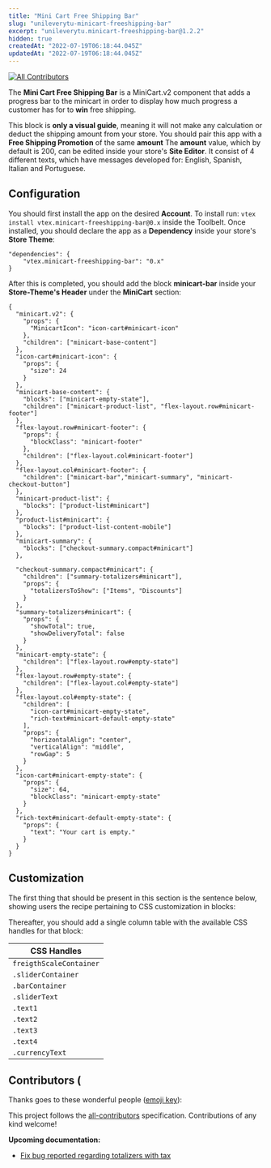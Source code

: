 ```yaml
---
title: "Mini Cart Free Shipping Bar"
slug: "unileverytu-minicart-freeshipping-bar"
excerpt: "unileverytu.minicart-freeshipping-bar@1.2.2"
hidden: true
createdAt: "2022-07-19T06:18:44.045Z"
updatedAt: "2022-07-19T06:18:44.045Z"
---
```

<!-- ALL-CONTRIBUTORS-BADGE:START - Do not remove or modify this section -->
[![All Contributors](https://img.shields.io/badge/all_contributors-0-orange.svg?style=flat-square)](#contributors-)
<!-- ALL-CONTRIBUTORS-BADGE:END -->

The **Mini Cart Free Shipping Bar** is a MiniCart.v2 component that adds a progress bar to the minicart in order to display how much progress a customer has for to **win** free shipping. 

This block is **only a visual guide**, meaning it will not make any calculation or deduct the shipping amount from your store. You should pair this app with a **Free Shipping Promotion** of the same **amount**
The **amount** value, which by default is 200, can be edited inside your store's **Site Editor**. 
It consist of 4 different texts, which have messages developed for: English, Spanish, Italian and Portuguese. 

## Configuration
You should first install the app on the desired **Account**. To install run: `vtex install vtex.minicart-freeshipping-bar@0.x` inside the Toolbelt. 
Once installed, you should declare the app as a **Dependency** inside your store's **Store Theme**:
```
"dependencies": { 
    "vtex.minicart-freeshipping-bar": "0.x"
}
```

After this is completed, you should add the block **minicart-bar** inside your **Store-Theme's Header** under the **MiniCart** section:
```
{
  "minicart.v2": {
    "props": {
      "MinicartIcon": "icon-cart#minicart-icon"
    },
    "children": ["minicart-base-content"]
  },
  "icon-cart#minicart-icon": {
    "props": {
      "size": 24
    }
  },
  "minicart-base-content": {
    "blocks": ["minicart-empty-state"],
    "children": ["minicart-product-list", "flex-layout.row#minicart-footer"]
  },
  "flex-layout.row#minicart-footer": {
    "props": {
      "blockClass": "minicart-footer"
    },
    "children": ["flex-layout.col#minicart-footer"]
  },
  "flex-layout.col#minicart-footer": {
    "children": ["minicart-bar","minicart-summary", "minicart-checkout-button"]
  },
  "minicart-product-list": {
    "blocks": ["product-list#minicart"]
  },
  "product-list#minicart": {
    "blocks": ["product-list-content-mobile"]
  },
  "minicart-summary": {
    "blocks": ["checkout-summary.compact#minicart"]
  },

  "checkout-summary.compact#minicart": {
    "children": ["summary-totalizers#minicart"],
    "props": {
      "totalizersToShow": ["Items", "Discounts"]
    }
  },
  "summary-totalizers#minicart": {
    "props": {
      "showTotal": true,
      "showDeliveryTotal": false
    }
  },
  "minicart-empty-state": {
    "children": ["flex-layout.row#empty-state"]
  },
  "flex-layout.row#empty-state": {
    "children": ["flex-layout.col#empty-state"]
  },
  "flex-layout.col#empty-state": {
    "children": [
      "icon-cart#minicart-empty-state",
      "rich-text#minicart-default-empty-state"
    ],
    "props": {
      "horizontalAlign": "center",
      "verticalAlign": "middle",
      "rowGap": 5
    }
  },
  "icon-cart#minicart-empty-state": {
    "props": {
      "size": 64,
      "blockClass": "minicart-empty-state"
    }
  },
  "rich-text#minicart-default-empty-state": {
    "props": {
      "text": "Your cart is empty."
    }
  }
}
```
## Customization

The first thing that should be present in this section is the sentence below, showing users the recipe pertaining to CSS customization in blocks:

Thereafter, you should add a single column table with the available CSS handles for that block:

| CSS Handles |
| ----------- | 
| `freigthScaleContainer` | 
| `.sliderContainer` | 
| `.barContainer` | 
| `.sliderText` | 
| `.text1` |
| `.text2` |
| `.text3` |
| `.text4` |
| `.currencyText` |

## Contributors (

Thanks goes to these wonderful people ([emoji key](https://allcontributors.org/docs/en/emoji-key)):

<!-- ALL-CONTRIBUTORS-LIST:START - Do not remove or modify this section -->
<!-- prettier-ignore-start -->
<!-- markdownlint-disable -->
<!-- markdownlint-enable -->
<!-- prettier-ignore-end -->
<!-- ALL-CONTRIBUTORS-LIST:END -->

This project follows the [all-contributors](https://github.com/all-contributors/all-contributors) specification. Contributions of any kind welcome!


**Upcoming documentation:**

 - [Fix bug reported regarding totalizers with tax](https://github.com/vtex-apps/minicart-freeshipping-bar/pull/3)